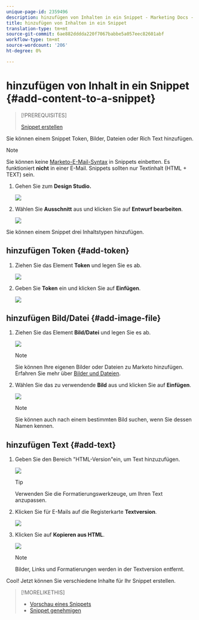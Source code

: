 ```yaml
---
unique-page-id: 2359496
description: hinzufügen von Inhalten in ein Snippet - Marketing Docs - Produktdokumentation
title: hinzufügen von Inhalten in ein Snippet
translation-type: tm+mt
source-git-commit: 6ae882dddda220f7067babbe5a057eec82601abf
workflow-type: tm+mt
source-wordcount: '206'
ht-degree: 0%

---
```



# hinzufügen von Inhalt in ein Snippet {#add-content-to-a-snippet}

>[!PREREQUISITES]
>
>[Snippet erstellen](create-a-snippet.md)

Sie können einem Snippet Token, Bilder, Dateien oder Rich Text hinzufügen.

>[!NOTE]
>
>Sie können keine [Marketo-E-Mail-Syntax](/help/marketo/product-docs/email-marketing/general/email-editor-2/email-template-syntax.md) in Snippets einbetten. Es funktioniert **nicht** in einer E-Mail. Snippets sollten nur Textinhalt (HTML + TEXT) sein.

1. Gehen Sie zum **Design Studio.**

   ![](assets/designstudio-2.png)

1. Wählen Sie **Ausschnitt** aus und klicken Sie auf **Entwurf bearbeiten**.

   ![](assets/image2014-9-16-9-3a34-3a58.png)

Sie können einem Snippet drei Inhaltstypen hinzufügen.

## hinzufügen Token {#add-token}

1. Ziehen Sie das Element **Token** und legen Sie es ab.

   ![](assets/image2014-9-16-9-3a35-3a8.png)

1. Geben Sie **Token** ein und klicken Sie auf **Einfügen**.

   ![](assets/image2014-9-16-9-3a35-3a16.png)

## hinzufügen Bild/Datei {#add-image-file}

1. Ziehen Sie das Element **Bild/Datei** und legen Sie es ab.

   ![](assets/image2014-9-16-9-3a35-3a25.png)

   >[!NOTE]
   >
   >Sie können Ihre eigenen Bilder oder Dateien zu Marketo hinzufügen. Erfahren Sie mehr über [Bilder und Dateien](https://docs.marketo.com/display/docs/images+and+files).

1. Wählen Sie das zu verwendende **Bild** aus und klicken Sie auf **Einfügen**.

   ![](assets/image2014-9-16-9-3a35-3a33.png)

   >[!NOTE]
   >
   >Sie können auch nach einem bestimmten Bild suchen, wenn Sie dessen Namen kennen.

## hinzufügen Text {#add-text}

1. Geben Sie den Bereich &quot;HTML-Version&quot;ein, um Text hinzuzufügen.

   ![](assets/image2014-9-16-9-3a35-3a43.png)

   >[!TIP]
   >
   >Verwenden Sie die Formatierungswerkzeuge, um Ihren Text anzupassen.

1. Klicken Sie für E-Mails auf die Registerkarte **Textversion**.

   ![](assets/image2014-9-16-9-3a35-3a51.png)

1. Klicken Sie auf **Kopieren aus HTML**.

   ![](assets/image2014-9-16-9-3a35-3a59.png)

   >[!NOTE]
   >
   >Bilder, Links und Formatierungen werden in der Textversion entfernt.

Cool! Jetzt können Sie verschiedene Inhalte für Ihr Snippet erstellen.

>[!MORELIKETHIS]
>
>* [Vorschau eines Snippets](preview-a-snippet.md)
>* [Snippet genehmigen](approve-a-snippet.md)

